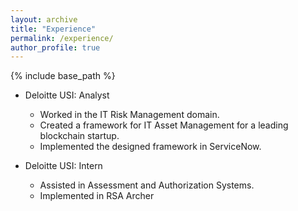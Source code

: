 ```yaml
---
layout: archive
title: "Experience"
permalink: /experience/
author_profile: true
---
```


{% include base_path %}

* Deloitte USI: Analyst
  * Worked in the IT Risk Management domain.
  * Created a framework for IT Asset Management for a leading blockchain startup.
  * Implemented the designed framework in ServiceNow.

* Deloitte USI: Intern
  * Assisted in Assessment and Authorization Systems.
  * Implemented in RSA Archer
  
